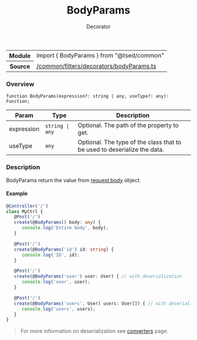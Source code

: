 
<header class="symbol-info-header"><h1 id="bodyparams">BodyParams</h1><label class="symbol-info-type-label decorator">Decorator</label></header>
<!-- summary -->
<section class="symbol-info"><table class="is-full-width"><tbody><tr><th>Module</th><td><div class="lang-typescript"><span class="token keyword">import</span> { BodyParams }&nbsp;<span class="token keyword">from</span>&nbsp;<span class="token string">"@tsed/common"</span></div></td></tr><tr><th>Source</th><td><a href="https://github.com/Romakita/ts-express-decorators/blob/v4.7.0/src//common/filters/decorators/bodyParams.ts#L0-L0">/common/filters/decorators/bodyParams.ts</a></td></tr></tbody></table></section>
<!-- overview -->


### Overview


<pre><code class="typescript-lang ">function <span class="token function">BodyParams</span><span class="token punctuation">(</span>expression?<span class="token punctuation">:</span> <span class="token keyword">string</span> | <span class="token keyword">any</span><span class="token punctuation">,</span> useType?<span class="token punctuation">:</span> <span class="token keyword">any</span><span class="token punctuation">)</span><span class="token punctuation">:</span> Function<span class="token punctuation">;</span></code></pre>


<!-- Parameters -->


Param | Type | Description
---|---|---
 expression|<code>string &#124; any</code>|Optional. The path of the property to get.
 useType|<code>any</code>|Optional. The type of the class that to be used to deserialize the data.




<!-- Description -->


### Description

BodyParams return the value from [request.body](http://expressjs.com/en/4x/api.html#req.body) object.

#### Example

```typescript
@Controller('/')
class MyCtrl {
   @Post('/')
   create(@BodyParams() body: any) {
      console.log('Entire body', body);
   }

   @Post('/')
   create(@BodyParams('id') id: string) {
      console.log('ID', id);
   }

   @Post('/')
   create(@BodyParams('user') user: User) { // with deserialization
      console.log('user', user);
   }

   @Post('/')
   create(@BodyParams('users', User) users: User[]) { // with deserialization
      console.log('users', users);
   }
}
```
> For more information on deserialization see [converters](docs/converters.md) page.

<!-- Members -->

